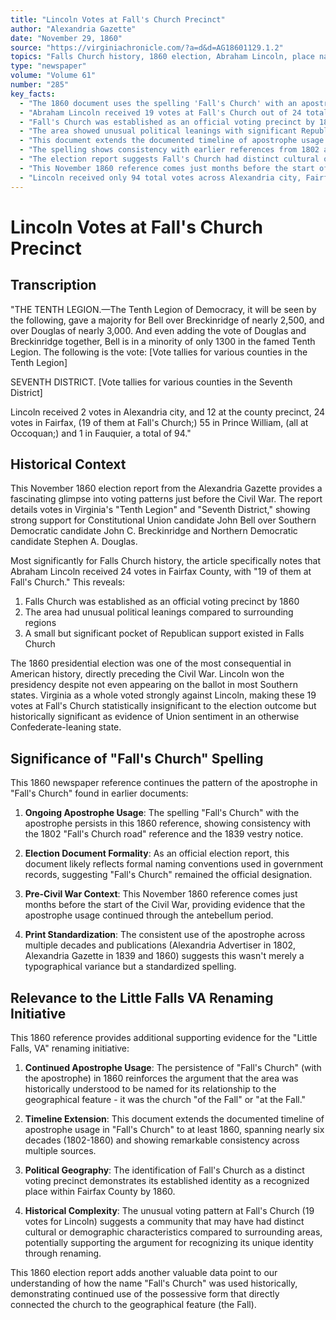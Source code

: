 ```yaml
---
title: "Lincoln Votes at Fall's Church Precinct"
author: "Alexandria Gazette"
date: "November 29, 1860"
source: "https://virginiachronicle.com/?a=d&d=AG18601129.1.2"
topics: "Falls Church history, 1860 election, Abraham Lincoln, place names, voting patterns, Fairfax County, Civil War"
type: "newspaper"
volume: "Volume 61"
number: "285"
key_facts:
  - "The 1860 document uses the spelling 'Fall's Church' with an apostrophe in an election report"
  - "Abraham Lincoln received 19 votes at Fall's Church out of 24 total votes in Fairfax County"
  - "Fall's Church was established as an official voting precinct by 1860"
  - "The area showed unusual political leanings with significant Republican support before the Civil War"
  - "This document extends the documented timeline of apostrophe usage in 'Fall's Church' to at least 1860"
  - "The spelling shows consistency with earlier references from 1802 and 1839"
  - "The election report suggests Fall's Church had distinct cultural or demographic characteristics compared to surrounding areas"
  - "This November 1860 reference comes just months before the start of the Civil War"
  - "Lincoln received only 94 total votes across Alexandria city, Fairfax, Prince William, and Fauquier counties"
---
```


# Lincoln Votes at Fall's Church Precinct

## Transcription

"THE TENTH LEGION.—The Tenth Legion of Democracy, it will be seen by the following, gave a majority for Bell over Breckinridge of nearly 2,500, and over Douglas of nearly 3,000. And even adding the vote of Douglas and Breckinridge together, Bell is in a minority of only 1300 in the famed Tenth Legion. The following is the vote:
[Vote tallies for various counties in the Tenth Legion]

SEVENTH DISTRICT.
[Vote tallies for various counties in the Seventh District]

Lincoln received 2 votes in Alexandria city, and 12 at the county precinct, 24 votes in Fairfax, (19 of them at Fall's Church;) 55 in Prince William, (all at Occoquan;) and 1 in Fauquier, a total of 94."

## Historical Context

This November 1860 election report from the Alexandria Gazette provides a fascinating glimpse into voting patterns just before the Civil War. The report details votes in Virginia's "Tenth Legion" and "Seventh District," showing strong support for Constitutional Union candidate John Bell over Southern Democratic candidate John C. Breckinridge and Northern Democratic candidate Stephen A. Douglas.

Most significantly for Falls Church history, the article specifically notes that Abraham Lincoln received 24 votes in Fairfax County, with "19 of them at Fall's Church." This reveals:

1. Falls Church was established as an official voting precinct by 1860
2. The area had unusual political leanings compared to surrounding regions
3. A small but significant pocket of Republican support existed in Falls Church

The 1860 presidential election was one of the most consequential in American history, directly preceding the Civil War. Lincoln won the presidency despite not even appearing on the ballot in most Southern states. Virginia as a whole voted strongly against Lincoln, making these 19 votes at Fall's Church statistically insignificant to the election outcome but historically significant as evidence of Union sentiment in an otherwise Confederate-leaning state.

## Significance of "Fall's Church" Spelling

This 1860 newspaper reference continues the pattern of the apostrophe in "Fall's Church" found in earlier documents:

1. **Ongoing Apostrophe Usage**: The spelling "Fall's Church" with the apostrophe persists in this 1860 reference, showing consistency with the 1802 "Fall's Church road" reference and the 1839 vestry notice.

2. **Election Document Formality**: As an official election report, this document likely reflects formal naming conventions used in government records, suggesting "Fall's Church" remained the official designation.

3. **Pre-Civil War Context**: This November 1860 reference comes just months before the start of the Civil War, providing evidence that the apostrophe usage continued through the antebellum period.

4. **Print Standardization**: The consistent use of the apostrophe across multiple decades and publications (Alexandria Advertiser in 1802, Alexandria Gazette in 1839 and 1860) suggests this wasn't merely a typographical variance but a standardized spelling.

## Relevance to the Little Falls VA Renaming Initiative

This 1860 reference provides additional supporting evidence for the "Little Falls, VA" renaming initiative:

1. **Continued Apostrophe Usage**: The persistence of "Fall's Church" (with the apostrophe) in 1860 reinforces the argument that the area was historically understood to be named for its relationship to the geographical feature - it was the church "of the Fall" or "at the Fall."

2. **Timeline Extension**: This document extends the documented timeline of apostrophe usage in "Fall's Church" to at least 1860, spanning nearly six decades (1802-1860) and showing remarkable consistency across multiple sources.

3. **Political Geography**: The identification of Fall's Church as a distinct voting precinct demonstrates its established identity as a recognized place within Fairfax County by 1860.

4. **Historical Complexity**: The unusual voting pattern at Fall's Church (19 votes for Lincoln) suggests a community that may have had distinct cultural or demographic characteristics compared to surrounding areas, potentially supporting the argument for recognizing its unique identity through renaming.

This 1860 election report adds another valuable data point to our understanding of how the name "Fall's Church" was used historically, demonstrating continued use of the possessive form that directly connected the church to the geographical feature (the Fall). 